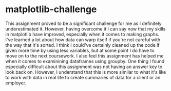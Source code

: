 # matplotlib-challenge
This assignment proved to be a significant challenge for me as I definitely underestimated it. However, having overcome it I can say now
that my skills in matplotlib have improved, especially when it comes to making graphs. I've learned a lot about how data can warp itself if you're 
not careful with the way that it's sorted. I think I could've certainly cleaned up the code if given more time by using less variables, but at some 
point I do have to move on to the next coursework. I also feel this assignment has helped me when it comes to examinining dataframes using groupby. 
One thing I found especially difficult about this assignment was not having an answer key to look back on. However, I understand that this is more
similar to what it's like to work with data in real life to create summaries of data for a client or an employer. 